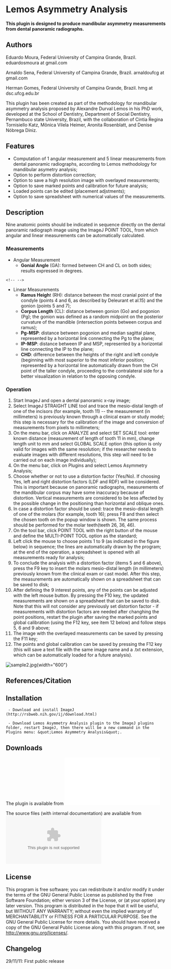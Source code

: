# Lemos Asymmetry Analysis

**This plugin is designed to produce mandibular asymmetry measurements
from dental panoramic radiographs.**

## Authors

Eduardo Moura, Federal University of Campina Grande, Brazil.
eduardosmoura at gmail.com

Arnaldo Sena, Federal University of Campina Grande, Brazil. arnaldoufcg
at gmail.com

Herman Gomes, Federal University of Campina Grande, Brazil. hmg at
dsc.ufcg.edu.br

This plugin has been created as part of the methodology for mandibular
asymmetry analysis proposed by Alexandre Durval Lemos in his PhD work,
developed at the School of Dentistry, Department of Social Dentistry,
Pernambuco state University, Brazil, with the collaboration of Cintia
Regina Tornisiello Katz, Mônica Vilela Heimer, Aronita Rosenblatt, and
Denise Nóbrega Diniz.

## Features

-   Computation of 1 angular measurement and 5 linear measurements from
    dental panoramic radiographs, according to Lemos methodology for
    mandibular asymetry analysis;
-   Option to perform distortion correction;
-   Option to save a high resolution image with overlayed measurements;
-   Option to save marked points and calibration for future analysis;
-   Loaded points can be edited (placement adjstments);
-   Option to save spreadsheet with numerical values of the
    measurements.

## Description

Nine anatomic points should be indicated in sequence directly on the
dental panoramic radiograph image using the ImageJ POINT TOOL, from
which angular and linear measurements can be automatically calculated.

### Measurements

-   Angular Measurement
    -   **Gonial Angle** (GA): formed between CH and CL on both sides;
        results expressed in degrees.

```{=html}
<!-- -->
```
-   Linear Measurements
    -   **Ramus Heigh**t (RH): distance between the most cranial point
        of the condyle (points 4 and 6, as described by Deleurant et
        al.15) and the gonion (points 5 and 7);
    -   **Corpus Length** (CL): distance between gonion (Go) and
        pogonion (Pg); the gonion was defined as a random midpoint on
        the posterior curvature of the mandible (intersection points
        between corpus and ramus);
    -   **Pg-MSP**: distance between pogonion and median sagittal plane,
        represented by a horizontal link connecting the Pg to the plane;
    -   **IP-MSP**: distance between IP and MSP, represented by a
        horizontal line connecting the IP to the plane;
    -   **CHD**: difference between the heights of the right and left
        condyle (beginning with most superior to the most inferior
        position; represented by a horizontal line automatically drawn
        from the CH point of the taller condyle, proceeding to the
        contralateral side for a better visualization in relation to the
        opposing condyle.

### Operation

1.  Start ImageJ and open a dental panoramic x-ray image;
2.  Select ImageJ STRAIGHT LINE tool and trace the mesio-distal length
    of one of the incisors (for example, tooth 11) -- the measurement
    (in millimeters) is previously known through a clinical exam or
    study model; this step is necessary for the calibration of the image
    and conversion of measurements from pixels to millimeters;
3.  On the menu bar, click on ANALYZE and select SET SCALE tool: enter
    known distance (measurement of length of tooth 11 in mm), change
    length unit to mm and select GLOBAL SCALE option (this option is
    only valid for images with the same resolution; if the researcher
    needs to evaluate images with different resolutions, this step will
    need to be carried out on each image individually);
4.  On the menu bar, click on Plugins and select Lemos Asymmetry
    Analysis;
5.  Choose whether or not to use a distortion factor (Yes/No). If
    choosing Yes, left and right distortion factors (LDF and RDF) will
    be considered. This is important because on panoramic radiographs,
    measurements of the mandibular corpus may have some inaccuracy
    because of distortion. Vertical measurements are considered to be
    less affected by the possible change in the positioning than
    horizontal and oblique ones.
6.  In case a distortion factor should be used: trace the mesio-distal
    length of one of the molars (for example, tooth 16); press F8 and
    then select the chosen tooth on the popup window is shown. The same
    process should be performed for the molar teeth(teeth 26, 36, 46).
7.  On the tool bar, click POINT TOOL with the right button of the mouse
    and define the MULTI-POINT TOOL option as the standard;
8.  Left click the mouse to choose points 1 to 9 (as indicated in the
    figure below) in sequence; the lines are automatically drawn by the
    program; at the end of the operation, a spreadsheet is opened with
    all measurements ready for analysis;
9.  To conclude the analysis with a distortion factor (items 5 and 6
    above), press the F9 key to insert the molars mesio-distal length
    (in millimeters) previously known from the clinical exam or cast
    model. After this step, the measurements are automatically shown on
    a spreadsheet that can be saved to disk;
10. After defining the 9 interest points, any of the points can be
    adjusted with the left mouse button. By pressing the F10 key, the
    updated measurements are shown on a spreadsheet that can be saved to
    disk. Note that this will not consider any previously set distortion
    factor - if measurements with distortion factors are needed after
    changhing the point positions, restart the plugin after saving the
    marked points and global calibration (using the F12 key, see item 12
    below) and follow steps 5, 6 and 9 above;
11. The image with the overlayed measurements can be saved by pressing
    the F11 key;
12. The points and global calibration can be saved by pressing the F12
    key (this will save a text file with the same image name and a .txt
    extension, which can be automatically loaded for a future analysis).

![sample2.jpg](/plugin/analysis/lemos_asymetry_analysis/sample2.jpg){width="600"}

## References/Citation

## Installation

     - Download and install ImageJ (http://rsbweb.nih.gov/ij/download.html)

     - Download Lemos Asymmetry Analysis plugin to the ImageJ plugins folder, restart ImageJ, then there will be a new command in the Plugins menu: &quot;Lemos Asymmetry Analysis&quot;.

## Downloads

The plugin is available from
![here](/plugin/analysis/lemos_asymetry_analysis/lemos_asymmetry_analysis2.jar)

The source files (with internal documentation) are available from
![here](/plugin/analysis/lemos_asymetry_analysis/lemos_asymmetry_analysis2.zip)

## License

This program is free software; you can redistribute it and/or modify it
under the terms of the GNU General Public License as published by the
Free Software Foundation; either version 3 of the License, or (at your
option) any later version. This program is distributed in the hope that
it will be useful, but WITHOUT ANY WARRANTY; without even the implied
warranty of MERCHANTABILITY or FITNESS FOR A PARTICULAR PURPOSE. See the
GNU General Public License for more details. You should have received a
copy of the GNU General Public License along with this program. If not,
see <http://www.gnu.org/licenses/>.

## Changelog

29/11/11: First public release

